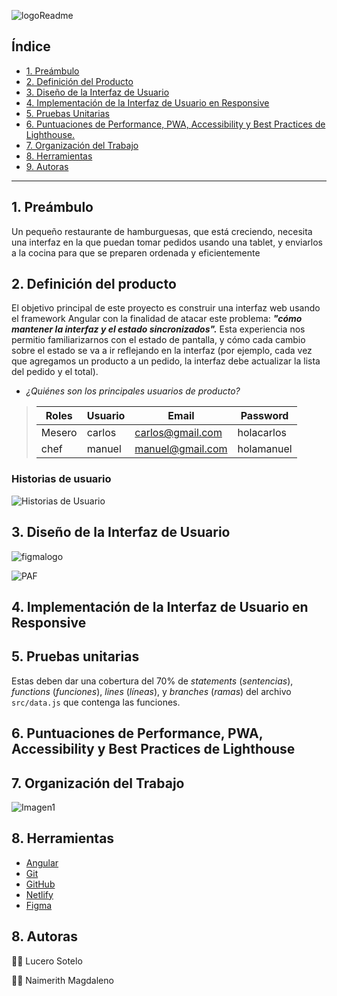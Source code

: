 
   ![logoReadme](https://user-images.githubusercontent.com/89501132/161436502-9398f83c-cda2-4497-8337-510b103d6918.png)

## Índice

* [1. Preámbulo](#1-preámbulo)
* [2. Definición del Producto](#2-definición-del-producto)
* [3. Diseño de la Interfaz de Usuario](#3-diseño-de-la-interfaz-de-usuario)
* [4. Implementación de la Interfaz de Usuario en Responsive](#4-implementación-de-la-interfaz-de-usuario-en-responsive)
* [5. Pruebas Unitarias](#5-pruebas-unitarias)
* [6. Puntuaciones de Performance, PWA, Accessibility y Best Practices de Lighthouse.](#6-puntuaciones-de-performance-PWA-accessibility-y-best-practices-de-lighthouse)
* [7. Organización del Trabajo ](#7-organización-del-trabajo)
* [8. Herramientas](#8-herramientas)
* [9. Autoras](#9-autoras)

***

## 1. Preámbulo

Un pequeño restaurante de hamburguesas, que está creciendo, necesita una interfaz en la que puedan tomar pedidos usando una tablet, y enviarlos a la cocina para que se preparen ordenada y eficientemente

## 2. Definición del producto

El objetivo principal de este proyecto es construir una interfaz web usando el framework Angular con la finalidad de atacar este problema: ***"cómo mantener la interfaz y el estado sincronizados".*** Esta experiencia nos permitio familiarizarnos con el estado de pantalla, y cómo cada cambio sobre el estado se va a ir reflejando en la interfaz (por ejemplo, cada vez que agregamos un producto a un pedido, la interfaz debe actualizar la lista del pedido y el total). 

* _¿Quiénes son los principales usuarios de producto?_

> | Roles           | Usuario  | Email            | Password   |
> |-----------------|----------|------------------|------------|
> | Mesero          | carlos   | carlos@gmail.com | holacarlos |
> | chef            | manuel   | manuel@gmail.com | holamanuel |


### Historias de usuario

![Historias de Usuario](https://user-images.githubusercontent.com/89501132/161439924-7fcd0789-a147-4f27-a259-8e9c0c1de837.png)


## 3. Diseño de la Interfaz de Usuario

![figmalogo](https://user-images.githubusercontent.com/89501132/161439529-021d9f26-f1d2-474d-b011-4b8ea9aee34d.png)


![PAF](https://user-images.githubusercontent.com/89501132/161440078-770ff8ec-b118-4094-a4fb-df34e82637b2.png)

## 4. Implementación de la Interfaz de Usuario en Responsive 


## 5. Pruebas unitarias

Estas deben dar una cobertura del 70% de _statements_
(_sentencias_), _functions_ (_funciones_), _lines_ (_líneas_), y _branches_
(_ramas_) del archivo `src/data.js` que contenga las funciones. 



## 6. Puntuaciones de Performance, PWA, Accessibility y Best Practices de Lighthouse


## 7. Organización del Trabajo

![Imagen1](https://user-images.githubusercontent.com/89501132/162799143-83880fb1-c8dc-4041-ad8f-21030ef50ed9.png)

## 8. Herramientas 

* [Angular](https://https://angular.io/)
* [Git](https://git-scm.com/)
* [GitHub](https://github.com/)
* [Netlify](https://www.netlify.com//)
* [Figma](https://www.figma.com/)



## 8. Autoras
👩‍💻 Lucero Sotelo 

👩‍💻 Naimerith Magdaleno 
